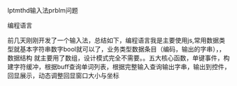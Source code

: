 Iptmthd输入法prblm问题

编程语言

前几天刚刚开发了一个输入法，总结如下，编程语言我是主要使用js,常用数据类型就基本字符串数字bool就可以了，业务类型数据条目（编码，输出的字串），，数据结构 就主要用了数组，设计模式完全不需要。。五大核心函数，单键事件，构建字符缓冲，根据buff查询单词列表，根据完整输入查询输出字串，输出到控件，回显展示，动态调整回显窗口大小与坐标




